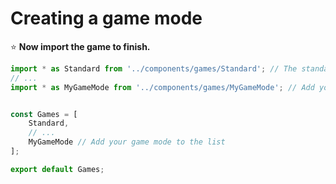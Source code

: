 # Creating a game mode



:star: **Now import the game to finish.**

```jsx
import * as Standard from '../components/games/Standard'; // The standard game mode
// ...
import * as MyGameMode from '../components/games/MyGameMode'; // Add your game mode


const Games = [
    Standard,
    // ...
    MyGameMode // Add your game mode to the list
];

export default Games;
```
